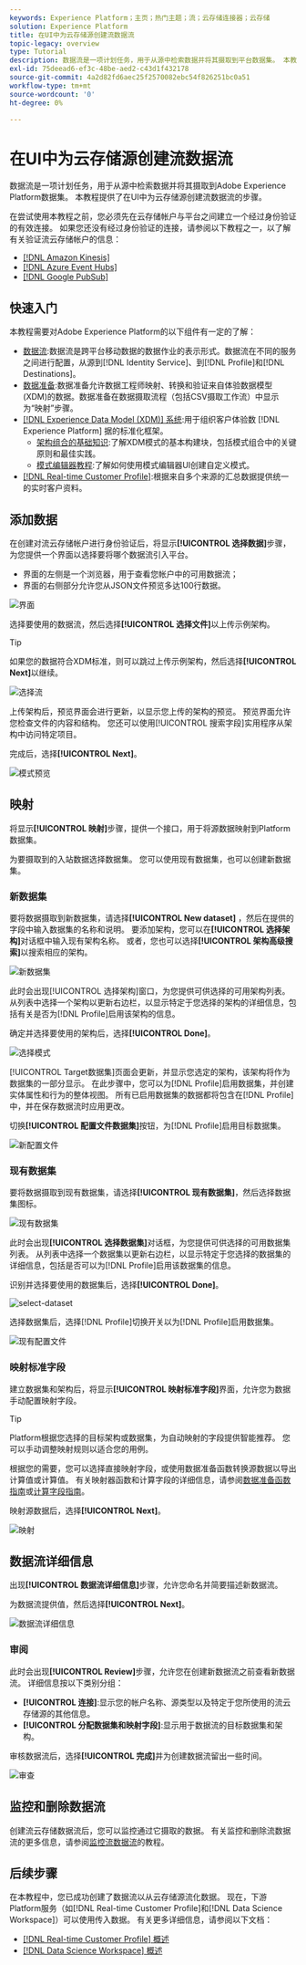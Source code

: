 ```yaml
---
keywords: Experience Platform；主页；热门主题；流；云存储连接器；云存储
solution: Experience Platform
title: 在UI中为云存储源创建流数据流
topic-legacy: overview
type: Tutorial
description: 数据流是一项计划任务，用于从源中检索数据并将其摄取到平台数据集。 本教程提供了使用云存储基础连接器配置新数据流的步骤。
exl-id: 75deead6-ef3c-48be-aed2-c43d1f432178
source-git-commit: 4a2d82fd6aec25f2570082ebc54f826251bc0a51
workflow-type: tm+mt
source-wordcount: '0'
ht-degree: 0%

---
```


# 在UI中为云存储源创建流数据流

数据流是一项计划任务，用于从源中检索数据并将其摄取到Adobe Experience Platform数据集。 本教程提供了在UI中为云存储源创建流数据流的步骤。

在尝试使用本教程之前，您必须先在云存储帐户与平台之间建立一个经过身份验证的有效连接。 如果您还没有经过身份验证的连接，请参阅以下教程之一，以了解有关验证流云存储帐户的信息：

- [[!DNL Amazon Kinesis]](../../../ui/create/cloud-storage/kinesis.md)
- [[!DNL Azure Event Hubs]](../../../ui/create/cloud-storage/eventhub.md)
- [[!DNL Google PubSub]](../../../ui/create/cloud-storage/google-pubsub.md)

## 快速入门

本教程需要对Adobe Experience Platform的以下组件有一定的了解：

- [数据流](../../../../../dataflows/home.md):数据流是跨平台移动数据的数据作业的表示形式。数据流在不同的服务之间进行配置，从源到[!DNL Identity Service]、到[!DNL Profile]和[!DNL Destinations]。
- [数据准备](../../../../../data-prep/home.md):数据准备允许数据工程师映射、转换和验证来自体验数据模型(XDM)的数据。数据准备在数据摄取流程（包括CSV摄取工作流）中显示为“映射”步骤。
- [[!DNL Experience Data Model (XDM)] 系统](../../../../../xdm/home.md):用于组织客户体验数 [!DNL Experience Platform] 据的标准化框架。
   - [架构组合的基础知识](../../../../../xdm/schema/composition.md):了解XDM模式的基本构建块，包括模式组合中的关键原则和最佳实践。
   - [模式编辑器教程](../../../../../xdm/tutorials/create-schema-ui.md):了解如何使用模式编辑器UI创建自定义模式。
- [[!DNL Real-time Customer Profile]](../../../../../profile/home.md):根据来自多个来源的汇总数据提供统一的实时客户资料。

## 添加数据

在创建对流云存储帐户进行身份验证后，将显示&#x200B;**[!UICONTROL 选择数据]**&#x200B;步骤，为您提供一个界面以选择要将哪个数据流引入平台。

- 界面的左侧是一个浏览器，用于查看您帐户中的可用数据流；
- 界面的右侧部分允许您从JSON文件预览多达100行数据。

![界面](../../../../images/tutorials/dataflow/cloud-storage/streaming/interface.png)

选择要使用的数据流，然后选择&#x200B;**[!UICONTROL 选择文件]**&#x200B;以上传示例架构。

>[!TIP]
>
>如果您的数据符合XDM标准，则可以跳过上传示例架构，然后选择&#x200B;**[!UICONTROL Next]**&#x200B;以继续。

![选择流](../../../../images/tutorials/dataflow/cloud-storage/streaming/select-stream.png)

上传架构后，预览界面会进行更新，以显示您上传的架构的预览。 预览界面允许您检查文件的内容和结构。 您还可以使用[!UICONTROL 搜索字段]实用程序从架构中访问特定项目。

完成后，选择&#x200B;**[!UICONTROL Next]**。

![模式预览](../../../../images/tutorials/dataflow/cloud-storage/streaming/schema-preview.png)

## 映射

将显示&#x200B;**[!UICONTROL 映射]**&#x200B;步骤，提供一个接口，用于将源数据映射到Platform数据集。

为要摄取到的入站数据选择数据集。 您可以使用现有数据集，也可以创建新数据集。

### 新数据集

要将数据摄取到新数据集，请选择&#x200B;**[!UICONTROL New dataset]** ，然后在提供的字段中输入数据集的名称和说明。 要添加架构，您可以在&#x200B;**[!UICONTROL 选择架构]**&#x200B;对话框中输入现有架构名称。 或者，您也可以选择&#x200B;**[!UICONTROL 架构高级搜索]**&#x200B;以搜索相应的架构。

![新数据集](../../../../images/tutorials/dataflow/cloud-storage/streaming/new-dataset.png)

此时会出现[!UICONTROL 选择架构]窗口，为您提供可供选择的可用架构列表。 从列表中选择一个架构以更新右边栏，以显示特定于您选择的架构的详细信息，包括有关是否为[!DNL Profile]启用该架构的信息。

确定并选择要使用的架构后，选择&#x200B;**[!UICONTROL Done]**。

![选择模式](../../../../images/tutorials/dataflow/cloud-storage/streaming/select-schema.png)

[!UICONTROL Target数据集]页面会更新，并显示您选定的架构，该架构将作为数据集的一部分显示。 在此步骤中，您可以为[!DNL Profile]启用数据集，并创建实体属性和行为的整体视图。 所有已启用数据集的数据都将包含在[!DNL Profile]中，并在保存数据流时应用更改。

切换&#x200B;**[!UICONTROL 配置文件数据集]**&#x200B;按钮，为[!DNL Profile]启用目标数据集。

![新配置文件](../../../../images/tutorials/dataflow/cloud-storage/streaming/new-profile.png)

### 现有数据集

要将数据摄取到现有数据集，请选择&#x200B;**[!UICONTROL 现有数据集]**，然后选择数据集图标。

![现有数据集](../../../../images/tutorials/dataflow/cloud-storage/streaming/existing-dataset.png)

此时会出现&#x200B;**[!UICONTROL 选择数据集]**&#x200B;对话框，为您提供可供选择的可用数据集列表。 从列表中选择一个数据集以更新右边栏，以显示特定于您选择的数据集的详细信息，包括是否可以为[!DNL Profile]启用该数据集的信息。

识别并选择要使用的数据集后，选择&#x200B;**[!UICONTROL Done]**。

![select-dataset](../../../../images/tutorials/dataflow/cloud-storage/streaming/select-dataset.png)

选择数据集后，选择[!DNL Profile]切换开关以为[!DNL Profile]启用数据集。

![现有配置文件](../../../../images/tutorials/dataflow/cloud-storage/streaming/existing-profile.png)

### 映射标准字段

建立数据集和架构后，将显示&#x200B;**[!UICONTROL 映射标准字段]**&#x200B;界面，允许您为数据手动配置映射字段。

>[!TIP]
>
>Platform根据您选择的目标架构或数据集，为自动映射的字段提供智能推荐。 您可以手动调整映射规则以适合您的用例。

根据您的需要，您可以选择直接映射字段，或使用数据准备函数转换源数据以导出计算值或计算值。 有关映射器函数和计算字段的详细信息，请参阅[数据准备函数指南](../../../../../data-prep/functions.md)或[计算字段指南](../../../../../data-prep/calculated-fields.md)。

映射源数据后，选择&#x200B;**[!UICONTROL Next]**。

![映射](../../../../images/tutorials/dataflow/cloud-storage/streaming/mapping.png)

## 数据流详细信息

出现&#x200B;**[!UICONTROL 数据流详细信息]**&#x200B;步骤，允许您命名并简要描述新数据流。

为数据流提供值，然后选择&#x200B;**[!UICONTROL Next]**。

![数据流详细信息](../../../../images/tutorials/dataflow/cloud-storage/streaming/dataflow-detail.png)

### 审阅

此时会出现&#x200B;**[!UICONTROL Review]**&#x200B;步骤，允许您在创建新数据流之前查看新数据流。 详细信息按以下类别分组：

- **[!UICONTROL 连接]**:显示您的帐户名称、源类型以及特定于您所使用的流云存储源的其他信息。
- **[!UICONTROL 分配数据集和映射字段]**:显示用于数据流的目标数据集和架构。

审核数据流后，选择&#x200B;**[!UICONTROL 完成]**&#x200B;并为创建数据流留出一些时间。

![审查](../../../../images/tutorials/dataflow/cloud-storage/streaming/review.png)

## 监控和删除数据流

创建流云存储数据流后，您可以监控通过它摄取的数据。 有关监控和删除流数据流的更多信息，请参阅[监控流数据流](../../monitor-streaming.md)的教程。

## 后续步骤

在本教程中，您已成功创建了数据流以从云存储源流化数据。 现在，下游Platform服务（如[!DNL Real-time Customer Profile]和[!DNL Data Science Workspace]）可以使用传入数据。 有关更多详细信息，请参阅以下文档：

- [[!DNL Real-time Customer Profile] 概述](../../../../../profile/home.md)
- [[!DNL Data Science Workspace] 概述](../../../../../data-science-workspace/home.md)
